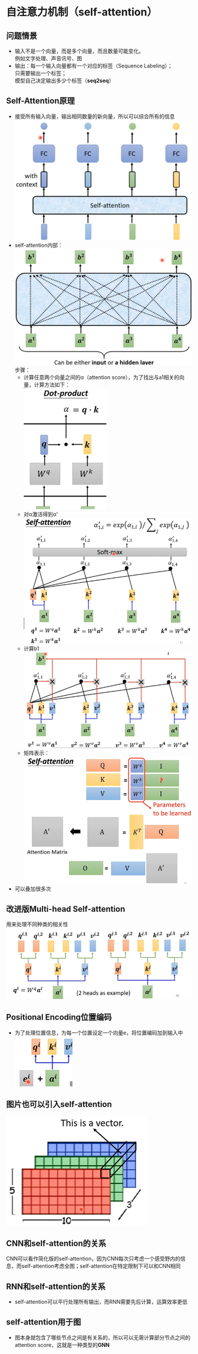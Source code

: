 # 自注意力机制（self-attention）
## 问题情景
- 输入不是一个向量，而是多个向量，而且数量可能变化。  
例如文字处理、声音讯号、图  
- 输出：每一个输入向量都有一个对应的标签（Sequence Labeling）；  
    只需要输出一个标签；  
    模型自己决定输出多少个标签（**seq2seq**）
## Self-Attention原理
- 接受所有输入向量，输出相同数量的新向量，所以可以综合所有的信息  
![alt text](image.png)  
- self-attention内部：
![alt text](image-1.png)  
步骤：  
  - 计算任意两个向量之间的α（attention score），为了找出与a1相关的向量，计算方法如下：  
  ![alt text](image-2.png)
  - 对α激活得到α'  
  ![alt text](image-3.png)
  - 计算b1  
  ![alt text](image-4.png)  
  - 矩阵表示：
  ![alt text](image-5.png)
- 可以叠加很多次
## 改进版Multi-head Self-attention
用来处理不同种类的相关性  
![alt text](image-6.png)
## Positional Encoding位置编码
- 为了处理位置信息，为每一个位置设定一个向量e，将位置编码加到输入中
![alt text](image-7.png)
## 图片也可以引入self-attention
![alt text](image-8.png)  
## CNN和self-attention的关系  
CNN可以看作简化版的self-attention，因为CNN每次只考虑一个感受野内的信息，而self-attention考虑全图；self-attention在特定限制下可以和CNN相同
## RNN和self-attention的关系  
- self-attention可以平行处理所有输出，而RNN需要先后计算，运算效率更低
## self-attention用于图
- 图本身就包含了哪些节点之间是有关系的，所以可以无需计算部分节点之间的attention score，这就是一种类型的**GNN**